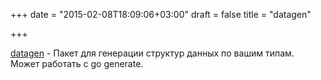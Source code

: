 +++
date = "2015-02-08T18:09:06+03:00"
draft = false
title = "datagen"

+++

<p><a href="https://github.com/aybabtme/datagen">datagen</a>&nbsp;- Пакет для генерации структур данных по вашим типам. Может работать с go generate.</p>


